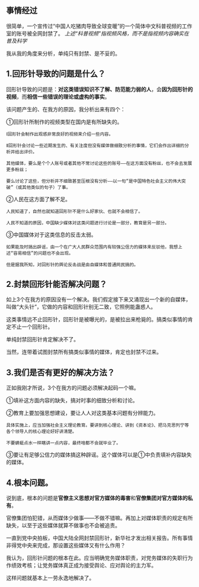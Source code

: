事情经过
---
很简单，一个宣传过“中国人吃猪肉导致全球变暖”的一个简体中文科普视频的工作室的账号被全网封禁了。  *上述“科普视频”指视频风格，而不是指视频内容确实在普及科学*

我从我的角度来分析，单纯只有封禁、是不妥的。

1.回形针导致的问题是什么？
---
  回形针导致的问题是：**对这类错误知识不了解、防范能力弱的人**，会**因为回形针的视频**，而**相信一些错误的理论或虚构的事实**。
  
  该问题产生的、在我方的原因，我分析出来有四个：
  
  ①回形针所制作的视频类型在国内是有所缺失的。
    
    Ⅰ回形针会制作出观感非常良好的视频来介绍一些内容。
    
    Ⅱ回形针会讨论一些近期发生的、有关注度但没有媒体做细致分析的事情，它们会作出详细的分析并给出评价。
    
    其他媒体，要么是个个人账号或者其他不常讨论这些的账号——在这方面没有粉丝，也不会去发展更多粉丝；
    
    要么讨论了这些，但分析并不细致甚至压根没有分析——以一句“是中国特色社会主义的伟大突破”（或其他类似的句子）了事。
  
  ②人民在这方面了解不足。
    
    人民知道了，自然也就知道回形针不是什么好家伙、也就不会相信了。
    
    人民不知道的原因，中国缺少媒体对这类问题进行讨论是一部分，教育是另一部分。
  
  ③中国媒体对于这类信息的反击太弱。
    
    如果能及时搞出辟谣，由一个在广大人民群众范围内有较强公信力的媒体来反驳他，我想上述“容易相信”的问题也不会出现。
    
    但是据我所知，对回形针的舆论反击战是由自媒体和普通网民搞的。

2.封禁回形针能否解决问题？
---
  如上3个在我方的原因没有一个解决。我们假定接下来又涌现出一个新的自媒体，叫做“大头针”，它做的内容和回形针别无二致，它照例能蛊惑人。
  
  这类事情远不止回形针，回形针是被曝光的，是被拉出来枪毙的。搞类似事情的肯定不止一个回形针。
  
  单纯封禁回形针肯定解决不了。
  
  当然，连带着试图封禁所有搞类似事情的媒体，肯定也封禁不过来。
  
3.我们是否有更好的解决方法？
---
  正如我刚才所说，3个在我方的问题必须解决起码一个嘛。
  
  ①填补这方面内容的缺失，搞对时事的细致分析和讨论。
  
  ②教育上要加强思想建设，要让人人对这类基本问题有分辨能力。
  
    具体实施上，应当加强社会主义理论教育。要讲到核心理论、讲到《资本论》、把马克思列宁等各个领导人的核心理论好好讲清楚。
    
    不要蜻蜓点水一样瞎讲一点内容，最终啥都不会就毕业了。
    
  ③要让有足够公信力的媒体搞这种辟谣。这个媒体可以是①中负责填补内容缺失的媒体。
  
4.根本问题。
--- 
  说到底，根本的问题是**官僚主义思想对官方媒体的毒害**和**官僚集团对官方媒体的私有**。
  
  官僚集团怕犯错，从而媒体少做事——不做不错嘛。再加上对媒体职责的规定有所缺失，以至于这些媒体就算不做事也不会被追责。
  
  一直到党中央拍板，中国大陆全网封禁回形针，新华社才发出相关报告。所有事情非得党中央来完成，那设置这些媒体又有什么作用？
  
  我认为，回形针问题的根本在此。应当明确党务媒体职责，对党务媒体的失职行为作绩效考核；让党务媒体真正成为接受舆论、应对舆论的主力军。
  
  这样问题就基本上一劳永逸地解决了。
